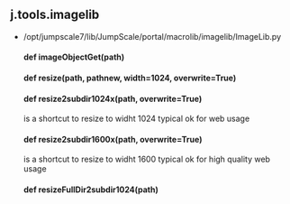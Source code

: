## j.tools.imagelib

- /opt/jumpscale7/lib/JumpScale/portal/macrolib/imagelib/ImageLib.py

    #### def imageObjectGet(path) 
    #### def resize(path, pathnew, width=1024, overwrite=True) 
    #### def resize2subdir1024x(path, overwrite=True) 
    
    is a shortcut to resize to widht 1024 typical ok for web usage
    #### def resize2subdir1600x(path, overwrite=True) 
    
    is a shortcut to resize to widht 1600 typical ok for high quality web usage
    #### def resizeFullDir2subdir1024(path) 
